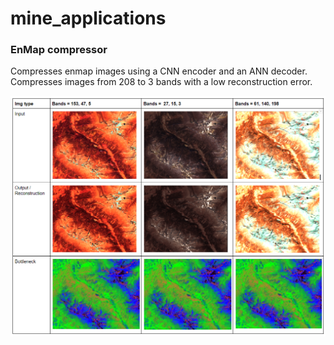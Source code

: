 # mine_applications

### EnMap compressor

Compresses enmap images using a CNN encoder and an ANN decoder. Compresses images from 208 to 3 bands with a low reconstruction error.

<img src="./enmap_compressor_example.png">
